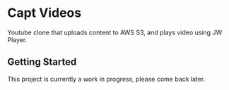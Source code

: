 # Capt Videos

Youtube clone that uploads content to AWS S3, and plays video using JW Player.

## Getting Started

This project is currently a work in progress, please come back later.